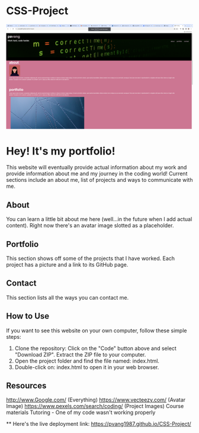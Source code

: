 # CSS-Project
![assets/images/README_Img.png](assets/images/README_Img.png)

# Hey! It's my portfolio!
This website will eventually provide actual information about my work and provide information about me and my journey in the coding world! Current sections include an about me, list of projects and ways to communicate with me.

## About
You can learn a little bit about me here (well...in the future when I add actual content). Right now there's an avatar image slotted as a placeholder.

## Portfolio
This section shows off some of the projects that I have worked. Each project has a picture and a link to its GitHub page.

## Contact
This section lists all the ways you can contact me.

## How to Use
If you want to see this website on your own computer, follow these simple steps:
1. Clone the repository: Click on the "Code" button above and select "Download ZIP". Extract the ZIP file to your computer.
2. Open the project folder and find the file named: index.html.
3. Double-click on: index.html to open it in your web browser.

## Resources
http://www.Google.com/ (Everything)
https://www.vecteezy.com/ (Avatar Image)
https://www.pexels.com/search/coding/ (Project Images)
Course materials
Tutoring - One of my code wasn't working properly

** Here's the live deployment link: https://pvang1987.github.io/CSS-Project/